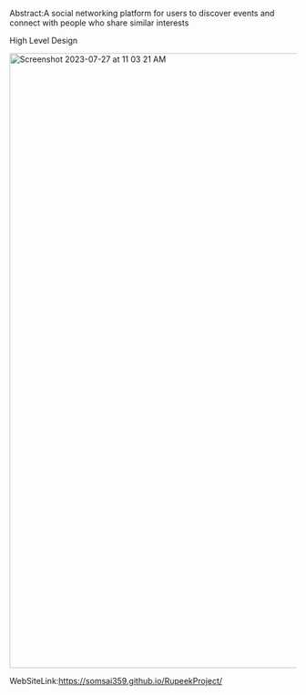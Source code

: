 Abstract:A social networking platform for users to discover events and connect with people who share similar
interests

High Level Design

<img width="1080" alt="Screenshot 2023-07-27 at 11 03 21 AM" src="https://github.com/somsai359/RupeekProject/assets/76832603/cea3a4a3-93d9-4b0e-81cf-781de28ea121">

WebSiteLink:https://somsai359.github.io/RupeekProject/
